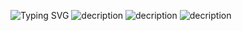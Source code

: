 ![Typing SVG](https://readme-typing-svg.demolab.com/?lines=moCpper)
![decription](https://img.shields.io/badge/code-Modern%20C++-blue)
![decription](https://img.shields.io/badge/%E5%96%9C%E6%AC%A2-Modern%20C++-red)
![decription](https://img.shields.io/badge/%E7%88%B1%E5%A5%BD-ACG-red)

<!--
**moCpper/moCpper** is a ✨ _special_ ✨ repository because its `README.md` (this file) appears on your GitHub profile.

Here are some ideas to get you started:

- 🔭 I’m currently working on ...
- 🌱 I’m currently learning ...
- 👯 I’m looking to collaborate on ...
- 🤔 I’m looking for help with ...
- 💬 Ask me about ...
- 📫 How to reach me: ...
- 😄 Pronouns: ...
- ⚡ Fun fact: ...
-->
